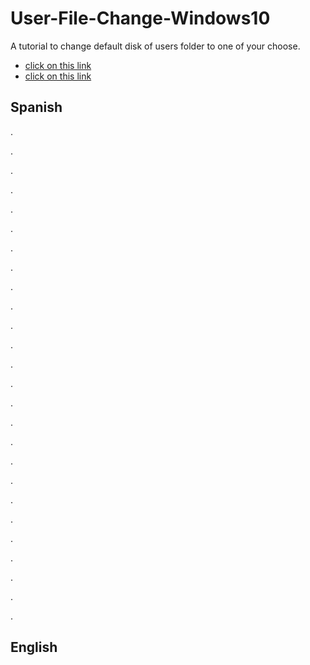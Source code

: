 # User-File-Change-Windows10
A tutorial to change default disk of users folder to one of your choose.

 - [click on this link](##Spanish)
 - [click on this link](##English)



## Spanish

.

.

.

.

.

.

.

.

.

.

.

.

.

.

.

.

.

.

.

.

.

.

.

.

.

.



## English
<!--stackedit_data:
eyJoaXN0b3J5IjpbLTYyMTkyMTA3OF19
-->